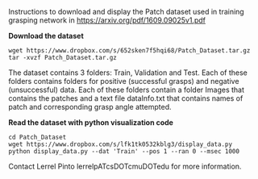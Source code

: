 Instructions to download and display the Patch dataset used in training grasping network in
https://arxiv.org/pdf/1609.09025v1.pdf

**Download the dataset**
```
wget https://www.dropbox.com/s/652sken7f5hqi68/Patch_Dataset.tar.gz
tar -xvzf Patch_Dataset.tar.gz
```
The dataset contains 3 folders: Train, Validation and Test.
Each of these folders contains folders for positive (successful grasps) and negative (unsuccessful) data. Each of these folders contain a folder Images that contains the patches and a text file dataInfo.txt that contains names of patch and corresponding grasp angle attempted.

**Read the dataset with python visualization code**
```
cd Patch_Dataset
wget https://www.dropbox.com/s/lfk1tk0532kblg3/display_data.py
python display_data.py --dat 'Train' --pos 1 --ran 0 --msec 1000
```

Contact Lerrel Pinto lerrelpATcsDOTcmuDOTedu for more information.
